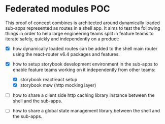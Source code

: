 # Federated modules POC

This proof of concept combines is architected around dynamically loaded sub-apps represented as routes in a shell app.
It aims to test the following things in order to help large engineering teams split in feature teams to iterate safely, quickly and independently on a product:

- [x] how dynamically loaded routes can be added to the shell main router using the react-router v6.4 packages and features.
- [x] how to setup storybook development environment in the sub-apps to enable feature teams working on it independently from other teams:

  - [x] storybook reactreact setup
  - [x] storybook msw (http mocking layer)

- [ ] how to share a client side http caching library instance between the shell and the sub-apps.
- [ ] how to share a global state management library between the shell and the sub-apps.
